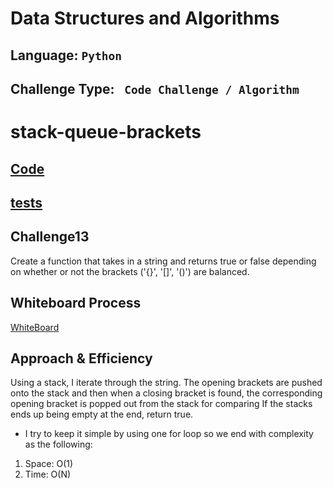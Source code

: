 # Data Structures and Algorithms

## Language: `Python`
## Challenge Type: ` Code Challenge / Algorithm`


# stack-queue-brackets

## [Code](https://github.com/mohammad-alshish/data-structures-and-algorithms/blob/main/stack_queue_brackets/stack_queue_brackets)
## [tests](https://github.com/mohammad-alshish/data-structures-and-algorithms/blob/main/tests/test_stack_queue_brackets.py)

## Challenge13

Create a function that takes in a string and returns true or false depending on whether or not the brackets ('{}', '[]', '()') are balanced.


## Whiteboard Process
[WhiteBoard](CC13.jpg)

## Approach & Efficiency
Using a stack, I iterate through the string. 
The opening brackets are pushed onto the stack and then when a closing bracket is found, 
the corresponding opening bracket is popped out from the stack for comparing
If the stacks ends up being empty at the end, return true.

- I try to keep it simple by using one for loop so we end with complexity as the following:
1. Space: O(1)
2. Time: O(N)
